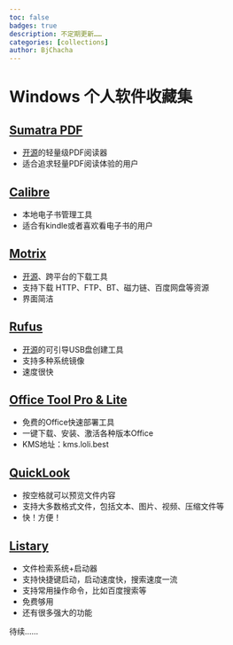 ```yaml
---
toc: false
badges: true
description: 不定期更新……
categories: [collections]
author: BjChacha
---
```

# Windows 个人软件收藏集

## [Sumatra PDF](https://www.sumatrapdfreader.org/free-pdf-reader.html)
- [开源](https://github.com/sumatrapdfreader/sumatrapdf)的轻量级PDF阅读器
- 适合追求轻量PDF阅读体验的用户

## [Calibre](https://calibre-ebook.com/)
- 本地电子书管理工具
- 适合有kindle或者喜欢看电子书的用户

## [Motrix](https://motrix.app/)
- [开源](https://github.com/agalwood/Motrix)、跨平台的下载工具
- 支持下载 HTTP、FTP、BT、磁力链、百度网盘等资源
- 界面简洁

## [Rufus](https://rufus.ie/)
- [开源](https://github.com/pbatard/rufus)的可引导USB盘创建工具
- 支持多种系统镜像
- 速度很快

## [Office Tool Pro & Lite](https://otp.landian.vip/zh-cn/)
- 免费的Office快速部署工具
- 一键下载、安装、激活各种版本Office
- KMS地址：kms.loli.best

## [QuickLook](https://www.microsoft.com/zh-cn/p/quicklook/9nv4bs3l1h4s?activetab=pivot:overviewtab)
- 按空格就可以预览文件内容
- 支持大多数格式文件，包括文本、图片、视频、压缩文件等
- 快！方便！

## [Listary](https://www.listary.com/)
- 文件检索系统+启动器
- 支持快捷键启动，启动速度快，搜索速度一流
- 支持常用操作命令，比如百度搜索等
- 免费够用
- 还有很多强大的功能

待续……